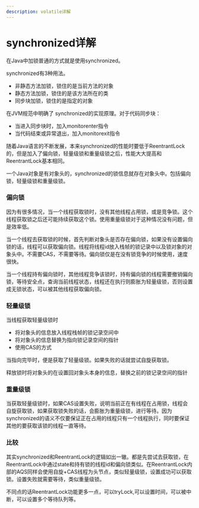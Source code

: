 ```yaml
---
description: volatile详解
---
```

# synchronized详解

在Java中加锁普通的方式就是使用synchronized。

synchronized有3种用法。

- 非静态方法加锁，锁住的是当前方法的对象
- 静态方法加锁，锁住的是该方法所在的类
- 同步块加锁，锁住的是指定的对象

在JVM规范中明确了 synchronized的实现原理。对于代码同步块：

- 当进入同步块时，加入monitorenter指令
- 当代码结束或异常退出，加入monitorexit指令

随着Java语言的不断发展，本来synchronized的性能时要低于ReentrantLock的，但是加入了偏向锁，轻量级锁和重量级锁之后，性能大大提高和ReentrantLock基本相同。

一个Java对象是有对象头的，synchronized的锁信息就存在对象头中。包括偏向锁，轻量级锁和重量级锁。

### 偏向锁

因为有很多情况，当一个线程获取锁时，没有其他线程占用锁，或是竞争锁。这个线程获取锁之后还可能持续获取这个锁。使用重量级锁对于这种情况没有问题，但是效率低。

当一个线程去获取锁的时候，首先判断对象头是否存在偏向锁，如果没有设置偏向锁的话，线程可以获取偏向锁。线程将线程id放入栈帧的锁记录中以及锁对象的对象头中。不需要CAS，不需要等待。偏向锁仅是在没有锁竞争的时候使用，速度很快。

当一个线程持有偏向锁时，其他线程竞争该锁时，持有偏向锁的线程需要撤销偏向锁，等待安全点，查询当前线程状态，线程还在执行则膨胀为轻量级锁，否则设置成无锁状态，可以被其他线程获取偏向锁。

### 轻量级锁

当线程获取轻量级锁时

- 将对象头的信息放入线程栈帧的锁记录空间中
- 将对象头的信息替换为指向锁记录空间的指针
- 使用CAS的方式

当指向完毕时，便是获取了轻量级锁。如果失败的话就尝试自旋获取锁。

释放锁时将对象头的在设置回对象头本身的信息，替换之前的锁记录空间的指针

### 重量级锁

当获取轻量级锁时，如果CAS设置失败，说明当前正在有线程在占用锁，线程会自旋获取锁，如果获取锁失败的话，会膨胀为重量级锁，进行等待。因为synchronized的语义不仅要保证正在占用的线程只有一个线程执行，同时要保证其他的要获取该锁的线程一直等待。

### 比较

其实synchronized和ReentrantLock的逻辑如出一辙。都是先尝试去获取锁，在ReentrantLock中通过state和持有锁的线程id和偏向锁类似。在ReentrantLock内部的AQS同样会使用自旋+CAS线程为头节点，类似轻量级锁，设置成功可以获取锁。设置失败就需要等待，类似重量级锁。

不同点的话ReentrantLock功能更多一点，可以tryLock,可以设置时间，可以被中断，可以设置多个等待队列等。